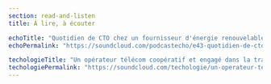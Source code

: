 ```yaml
---
section: read-and-listen
title: À lire, à écouter

echoTitle: "Quotidien de CTO chez un fournisseur d'énergie renouvelable"
echoPermalink: "https://soundcloud.com/podcastecho/e43-quotidien-de-cto-chez-un-fournisseur-denergie-renouvelable-avec-jean-michel-blanc"

techologieTitle: "Un opérateur télécom coopératif et engagé dans la transition écologique avec Marion Graeffly"
techologiePermalink: "https://soundcloud.com/techologie/un-operateur-telecom-cooperatif-et-engage-dans-la-transition-ecologique-avec-marion-graeffly"
---
```

